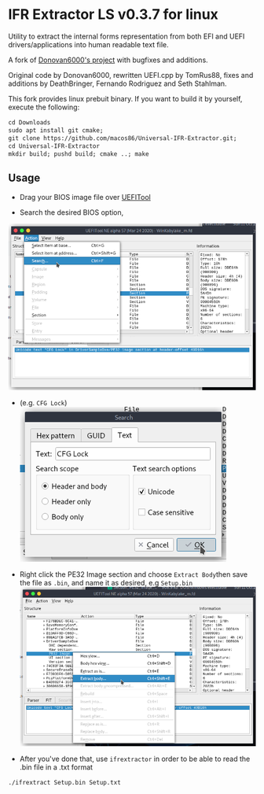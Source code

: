 IFR Extractor LS v0.3.7 for linux
=======================

Utility to extract the internal forms representation from both EFI and UEFI drivers/applications into human readable text file.

A fork of <a href="https://github.com/donovan6000/Universal-IFR-Extractor">Donovan6000's project</a> with bugfixes and additions.

Original code by Donovan6000, rewritten UEFI.cpp by TomRus88, fixes and additions by DeathBringer, Fernando Rodriguez and Seth Stahlman.

This fork provides linux prebuit binary. If you want to build it by yourself, execute the following:

```
cd Downloads
sudo apt install git cmake; 
git clone https://github.com/macos86/Universal-IFR-Extractor.git; 
cd Universal-IFR-Extractor
mkdir build; pushd build; cmake ..; make
```

## Usage

- Drag your BIOS image file over [UEFITool](https://github.com/LongSoft/UEFITool/releases)

- Search the desired BIOS option,

![Step 1](/Images/Screenshot%20at%202020-10-11%2015-26-08.png)

- (e.g. `CFG Lock`)
![Step 2](/Images/Screenshot%20at%202020-10-11%2015-26-39.png)

- Right click the PE32 Image section and choose `Extract Body`then save the file as `.bin`, and name it as desired, e.g `Setup.bin`
![Step 3](/Images/Screenshot%20at%202020-10-11%2015-25-26.png)


- After you've done that, use `ifrextractor` in order to be able to read the .bin file in a .txt format

```
./ifrextract Setup.bin Setup.txt
```
